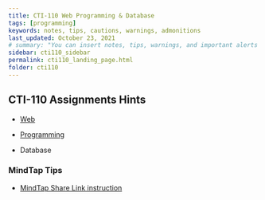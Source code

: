 ```yaml
---
title: CTI-110 Web Programming & Database
tags: [programming]
keywords: notes, tips, cautions, warnings, admonitions
last_updated: October 23, 2021
# summary: "You can insert notes, tips, warnings, and important alerts in your content. These notes are stored as shortcodes made available through the linksrefs.hmtl include."
sidebar: cti110_sidebar
permalink: cti110_landing_page.html
folder: cti110
---
```


## CTI-110 Assignments Hints

- [Web](cti110_web_landing_page)

- [Programming](cti110_prog_landing_page)

- Database

### MindTap Tips

- [MindTap Share Link instruction](cti110_mindtap_landing_page)

